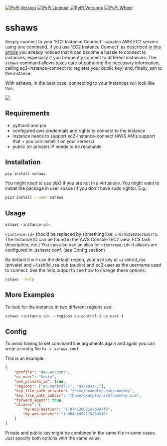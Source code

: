 [![PyPi Version](https://img.shields.io/pypi/v/sshaws.svg)](https://pypi.python.org/pypi/sshaws)
[![PyPi License](https://img.shields.io/pypi/l/sshaws.svg)](https://pypi.python.org/pypi/sshaws)
[![PyPi Versions](https://img.shields.io/pypi/pyversions/sshaws.svg)](https://pypi.python.org/pypi/sshaws)
[![PyPi Wheel](https://img.shields.io/pypi/wheel/sshaws.svg)](https://pypi.python.org/pypi/sshaws)

# sshaws

Simply connect to your 'EC2 Instance Connect'-capable AWS EC2 servers using one command.
If you use 'EC2 Instance Connect' as described [in this article](https://aws.amazon.com/blogs/compute/new-using-amazon-ec2-instance-connect-for-ssh-access-to-your-ec2-instances/) you already noticed that it can become a hassle to connect to instances, especially if you frequently connect to different instances. The `sshaws` command allows takes care of gathering the necessary information, calling ec2-instance-connect (to register your public key) and, finally, ssh to the instance.

With sshaws, in the best case, connecting to your instances will look like this:

![](sshaws.gif)

## Requirements

- python3 and pip
- configured aws credentials and rights to connect to the instance
- instance needs to support ec2-instance-connect (AWS AMIs support that + you can install it on your servers)
- public (or private) IP needs to be reachable

## Installation

```bash
pip install sshaws
```

You might need to use pip3 if you are not in a virtualenv. You might want to install the package in user space (if you don't have sudo rights). E.g.:

```bash
pip3 install --user sshaws
```

## Usage

```bash
sshaws <instance-id>
```

`<instance-id>` should be replaced by something like: `i-074126021e7b3e7f5`. The Instance ID can be found in the AWS Console (EC2 view, ECS task description, etc.)
You can also use an alias for `<instance-id>` if aliases are configured in .sshaws.conf. (see Config section)

By default it will use the default region, your ssh key at ~/.ssh/id_rsa (private) and ~/.ssh/id_rsa.pub (public) and ec2-user as the username used to connect.
See the help output to see how to change these options:

```bash
sshaws --help
```

## More Examples

To look for the instance in two different regions use:

```bash
sshaws <instance-id> --regions eu-central-1 us-east-1
```

## Config

To avoid having to set command line arguments again and again you can write a config file to `~/.sshaws.conf`.

This is an example:

```json
{
    "profile": "dev-account",
    "os_user": "kevin",
    "use_private_id": true,
    "regions": ["eu-central-1", "us-east-1"],
    "key_file_path_private": "/home/example/.ssh/somekey",
    "key_file_path_public": "/home/example/.ssh/somekey.pub",
    "forward_agent": true,
    "aliases": {
        "my-ec2-bastion": "i-074126021e7b3e7f5",
        "my-web-server": "i-004cb95e71985a510"
    }
}
```

Private and public key might be combined in the same file in some cases. Just specify both options with the same value.
